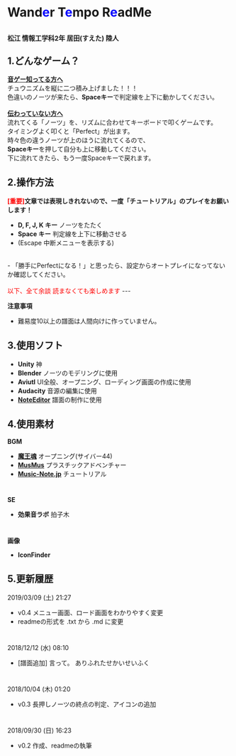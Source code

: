 # Wand<font color="Blue">e</font>r T<font color="Blue">e</font>mpo R<font color="Blue">e</font>adMe
<span style="font-size: 70%">松江 情報工学科2年 居田(すえた) 陸人</span>  
<br>
1.どんなゲーム？
---
<u>**音ゲー知ってる方へ**</u>  
チュウニズムを縦に二つ積み上げました！！！  
色違いのノーツが来たら、**Spaceキー**で判定線を上下に動かしてください。  
	<br>
<u>**伝わっていない方へ**</u>  
流れてくる「ノーツ」を、リズムに合わせてキーボードで叩くゲームです。  
タイミングよく叩くと「Perfect」が出ます。  
時々色の違うノーツが上のほうに流れてくるので、  
**Spaceキー**を押して自分も上に移動してください。  
下に流れてきたら、もう一度Spaceキーで戻れます。


2.操作方法
---
**<font color="Red">[重要]</font>文章では表現しきれないので、一度「チュートリアル」のプレイをお願いします！**
- **D, F, J, K キー**  ノーツをたたく  
- **Space キー**  判定線を上下に移動させる  
- (Escape 中断メニューを表示する)  
<br>
- 「勝手にPerfectになる！」と思ったら、設定からオートプレイになってないか確認してください。

<br>
<br>
<font color="Red">以下、全て余談 読まなくても楽しめます</font>  
---

**注意事項**
- 難易度10以上の譜面は人間向けに作っていません。

3.使用ソフト
---
- **Unity**
	神  
- **Blender**
	ノーツのモデリングに使用
- **Aviutl**
	UI全般、オープニング、ローディング画面の作成に使用
- **Audacity**
	音源の編集に使用
- [**NoteEditor**](https://github.com/setchi/NoteEditor)
	譜面の制作に使用

4.使用素材
---
**BGM**  
- [**魔王魂**](https://maoudamashii.jokersounds.com/) オープニング(サイバー44)  
- [**MusMus**](http://musmus.main.jp/) プラスチックアドベンチャー  
- [**Music-Note.jp**](http://www.music-note.jp/) チュートリアル  
# 
**SE**  
- **効果音ラボ** 拍子木  
# 
**画像**  
- **IconFinder**
	
5.更新履歴
---
2019/03/09 (土) 21:27  
- v0.4 メニュー画面、ロード画面をわかりやすく変更  
- readmeの形式を .txt から .md に変更
# 
2018/12/12 (水) 08:10  
- [譜面追加] 言って。 ありふれたせかいせいふく  
# 
2018/10/04 (木) 01:20  
- v0.3 長押しノーツの終点の判定、アイコンの追加  
# 
2018/09/30 (日) 16:23  
- v0.2 作成、readmeの執筆  

